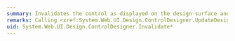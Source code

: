 ```yaml
---
summary: Invalidates the control as displayed on the design surface and causes the design host to call the <xref href="System.Web.UI.Design.ControlDesigner.OnPaint(System.Windows.Forms.PaintEventArgs)"></xref> method.
remarks: Calling <xref:System.Web.UI.Design.ControlDesigner.UpdateDesignTimeHtml%2A> method also calls <xref:System.Web.UI.Design.ControlDesigner.Invalidate%2A> method.
uid: System.Web.UI.Design.ControlDesigner.Invalidate*
---
```

